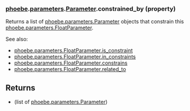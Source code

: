 ### [phoebe](phoebe.md).[parameters](phoebe.parameters.md).[Parameter](phoebe.parameters.Parameter.md).constrained_by (property)




Returns a list of [phoebe.parameters.Parameter](phoebe.parameters.Parameter.md) objects that constrain
this [phoebe.parameters.FloatParameter](phoebe.parameters.FloatParameter.md).

See also:
* [phoebe.parameters.FloatParameter.is_constraint](phoebe.parameters.FloatParameter.is_constraint.md)
* [phoebe.parameters.FloatParameter.in_constraints](phoebe.parameters.FloatParameter.in_constraints.md)
* [phoebe.parameters.FloatParameter.constrains](phoebe.parameters.FloatParameter.constrains.md)
* [phoebe.parameters.FloatParameter.related_to](phoebe.parameters.FloatParameter.related_to.md)

Returns
-------
* (list of [phoebe.parameters.Parameter](phoebe.parameters.Parameter.md))

